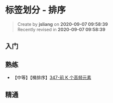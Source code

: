 标签划分 - 排序
===

> Create by **jsliang** on **2020-09-07 09:58:39**  
> Recently revised in **2020-09-07 09:58:39**

## 入门

## 熟练

* 【中等】【桶排序】[347-前 K 个高频元素](https://leetcode-cn.com/problems/top-k-frequent-elements/)

## 精通